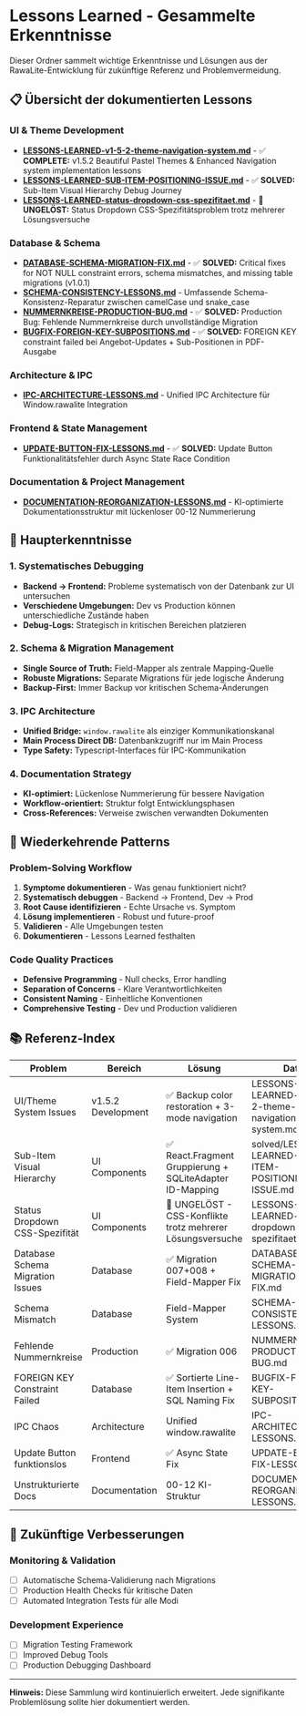 # Lessons Learned - Gesammelte Erkenntnisse

Dieser Ordner sammelt wichtige Erkenntnisse und Lösungen aus der RawaLite-Entwicklung für zukünftige Referenz und Problemvermeidung.

## 📋 Übersicht der dokumentierten Lessons

### UI & Theme Development
- **[LESSONS-LEARNED-v1-5-2-theme-navigation-system.md](./LESSONS-LEARNED-v1-5-2-theme-navigation-system.md)** - ✅ **COMPLETE:** v1.5.2 Beautiful Pastel Themes & Enhanced Navigation system implementation lessons
- **[LESSONS-LEARNED-SUB-ITEM-POSITIONING-ISSUE.md](./solved/LESSONS-LEARNED-SUB-ITEM-POSITIONING-ISSUE.md)** - ✅ **SOLVED:** Sub-Item Visual Hierarchy Debug Journey
- **[LESSONS-LEARNED-status-dropdown-css-spezifitaet.md](./LESSONS-LEARNED-status-dropdown-css-spezifitaet.md)** - 🔴 **UNGELÖST:** Status Dropdown CSS-Spezifitätsproblem trotz mehrerer Lösungsversuche

### Database & Schema
- **[DATABASE-SCHEMA-MIGRATION-FIX.md](./solved/LESSONS-LEARNED-database-schema-migration-fix.md)** - ✅ **SOLVED:** Critical fixes for NOT NULL constraint errors, schema mismatches, and missing table migrations (v1.0.1)
- **[SCHEMA-CONSISTENCY-LESSONS.md](./solved/SCHEMA-CONSISTENCY-LESSONS.md)** - Umfassende Schema-Konsistenz-Reparatur zwischen camelCase und snake_case
- **[NUMMERNKREISE-PRODUCTION-BUG.md](./solved/NUMMERNKREISE-PRODUCTION-BUG.md)** - ✅ **SOLVED:** Production Bug: Fehlende Nummernkreise durch unvollständige Migration
- **[BUGFIX-FOREIGN-KEY-SUBPOSITIONS.md](./BUGFIX-FOREIGN-KEY-SUBPOSITIONS.md)** - ✅ **SOLVED:** FOREIGN KEY constraint failed bei Angebot-Updates + Sub-Positionen in PDF-Ausgabe

### Architecture & IPC  
- **[IPC-ARCHITECTURE-LESSONS.md](./solved/IPC-ARCHITECTURE-LESSONS.md)** - Unified IPC Architecture für Window.rawalite Integration

### Frontend & State Management
- **[UPDATE-BUTTON-FIX-LESSONS.md](../00-standards/debugging/solved/LESSONS-LEARNED-update-button-fix.md)** - ✅ **SOLVED:** Update Button Funktionalitätsfehler durch Async State Race Condition

### Documentation & Project Management
- **[DOCUMENTATION-REORGANIZATION-LESSONS.md](./solved/DOCUMENTATION-REORGANIZATION-LESSONS.md)** - KI-optimierte Dokumentationsstruktur mit lückenloser 00-12 Nummerierung

## 🎯 Haupterkenntnisse

### 1. **Systematisches Debugging**
- **Backend → Frontend:** Probleme systematisch von der Datenbank zur UI untersuchen
- **Verschiedene Umgebungen:** Dev vs Production können unterschiedliche Zustände haben
- **Debug-Logs:** Strategisch in kritischen Bereichen platzieren

### 2. **Schema & Migration Management**
- **Single Source of Truth:** Field-Mapper als zentrale Mapping-Quelle
- **Robuste Migrations:** Separate Migrations für jede logische Änderung
- **Backup-First:** Immer Backup vor kritischen Schema-Änderungen

### 3. **IPC Architecture**
- **Unified Bridge:** `window.rawalite` als einziger Kommunikationskanal
- **Main Process Direct DB:** Datenbankzugriff nur im Main Process
- **Type Safety:** Typescript-Interfaces für IPC-Kommunikation

### 4. **Documentation Strategy**
- **KI-optimiert:** Lückenlose Nummerierung für bessere Navigation
- **Workflow-orientiert:** Struktur folgt Entwicklungsphasen
- **Cross-References:** Verweise zwischen verwandten Dokumenten

## 🔄 Wiederkehrende Patterns

### Problem-Solving Workflow
1. **Symptome dokumentieren** - Was genau funktioniert nicht?
2. **Systematisch debuggen** - Backend → Frontend, Dev → Prod
3. **Root Cause identifizieren** - Echte Ursache vs. Symptom
4. **Lösung implementieren** - Robust und future-proof
5. **Validieren** - Alle Umgebungen testen
6. **Dokumentieren** - Lessons Learned festhalten

### Code Quality Practices
- **Defensive Programming** - Null checks, Error handling
- **Separation of Concerns** - Klare Verantwortlichkeiten
- **Consistent Naming** - Einheitliche Konventionen
- **Comprehensive Testing** - Dev und Production validieren

## 📚 Referenz-Index

| Problem | Bereich | Lösung | Datei |
|---------|---------|--------|--------|
| UI/Theme System Issues | v1.5.2 Development | ✅ Backup color restoration + 3-mode navigation | LESSONS-LEARNED-v1-5-2-theme-navigation-system.md |
| Sub-Item Visual Hierarchy | UI Components | ✅ React.Fragment Gruppierung + SQLiteAdapter ID-Mapping | solved/LESSONS-LEARNED-SUB-ITEM-POSITIONING-ISSUE.md |
| Status Dropdown CSS-Spezifität | UI Components | 🔴 UNGELÖST - CSS-Konflikte trotz mehrerer Lösungsversuche | LESSONS-LEARNED-status-dropdown-css-spezifitaet.md |
| Database Schema Migration Issues | Database | ✅ Migration 007+008 + Field-Mapper Fix | DATABASE-SCHEMA-MIGRATION-FIX.md |
| Schema Mismatch | Database | Field-Mapper System | SCHEMA-CONSISTENCY-LESSONS.md |
| Fehlende Nummernkreise | Production | ✅ Migration 006 | NUMMERNKREISE-PRODUCTION-BUG.md |
| FOREIGN KEY Constraint Failed | Database | ✅ Sortierte Line-Item Insertion + SQL Naming Fix | BUGFIX-FOREIGN-KEY-SUBPOSITIONS.md |
| IPC Chaos | Architecture | Unified window.rawalite | IPC-ARCHITECTURE-LESSONS.md |
| Update Button funktionslos | Frontend | ✅ Async State Fix | UPDATE-BUTTON-FIX-LESSONS.md |
| Unstrukturierte Docs | Documentation | 00-12 KI-Struktur | DOCUMENTATION-REORGANIZATION-LESSONS.md |

## 🔮 Zukünftige Verbesserungen

### Monitoring & Validation
- [ ] Automatische Schema-Validierung nach Migrations
- [ ] Production Health Checks für kritische Daten  
- [ ] Automated Integration Tests für alle Modi

### Development Experience
- [ ] Migration Testing Framework
- [ ] Improved Debug Tools
- [ ] Production Debugging Dashboard

---
**Hinweis:** Diese Sammlung wird kontinuierlich erweitert. Jede signifikante Problemlösung sollte hier dokumentiert werden.